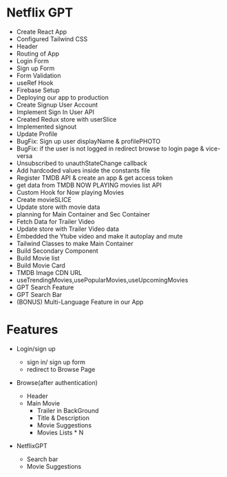 # Netflix GPT

- Create React App
- Configured Tailwind CSS
- Header
- Routing of App
- Login Form
- Sign up Form
- Form Validation
- useRef Hook
- Firebase Setup
- Deploying our app to production
- Create Signup User Account
- Implement Sign In User API
- Created Redux store with userSlice
- Implemented signout
- Update Profile
- BugFix: Sign up user displayName & profilePHOTO
- BugFix: if the user is not logged in redirect browse to login page & vice-versa
- Unsubscribed to unauthStateChange callback
- Add hardcoded values inside the constants file
- Register TMDB API & create an app & get access token
- get data from TMDB NOW PLAYING movies list API
- Custom Hook for Now playing Movies
- Create movieSLICE
- Update store with movie data
- planning for Main Container and Sec Container
- Fetch Data for Trailer Video
- Update store with Trailer Video data
- Embedded the Ytube video and make it autoplay and mute
- Tailwind Classes to make Main Container
- Build Secondary Component
- Build Movie list
- Build Movie Card
- TMDB Image CDN URL
- useTrendingMovies,usePopularMovies,useUpcomingMovies
- GPT Search Feature
- GPT Search Bar
- (BONUS) Multi-Language Feature in our App

# Features

- Login/sign up

  - sign in/ sign up form
  - redirect to Browse Page

- Browse(after authentication)

  - Header
  - Main Movie
    - Trailer in BackGround
    - Title & Description
    - Movie Suggestions
    - Movies Lists \* N

- NetflixGPT
  - Search bar
  - Movie Suggestions

